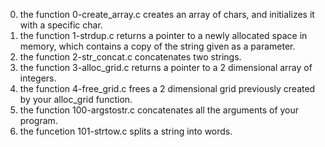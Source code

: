 0. the function 0-create_array.c creates an array of chars, and initializes it with a specific char.
1. the function 1-strdup.c returns a pointer to a newly allocated space in memory, which contains a copy of the string given as a parameter.
2. the function 2-str_concat.c concatenates two strings.
3. the function 3-alloc_grid.c returns a pointer to a 2 dimensional array of integers.
4. the function 4-free_grid.c frees a 2 dimensional grid previously created by your alloc_grid function.
5. the function 100-argstostr.c  concatenates all the arguments of your program.
6. the funcetion 101-strtow.c splits a string into words.
